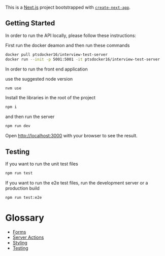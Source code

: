 This is a [Next.js](https://nextjs.org/) project bootstrapped with [`create-next-app`](https://github.com/vercel/next.js/tree/canary/packages/create-next-app).

## Getting Started

In order to run the API locally, please follow these instructions:

First run the docker deamon and then run these commands

```bash
docker pull ptsdocker16/interview-test-server
docker run --init -p 5001:5001 -it ptsdocker16/interview-test-server
```

In order to run the front end application

use the suggested node version

```bash
nvm use
```

Install the libraries in the root of the project

```bash
npm i
```

and then run the server

```bash
npm run dev
```

Open [http://localhost:3000](http://localhost:3000) with your browser to see the result.

## Testing

If you want to run the unit test files

```bash
npm run test
```

If you want to run the e2e test files, run the development server or a production build

```bash
npm run test:e2e
```

# Glossary

- [Forms](aps/docs/forms.md)
- [Server Actions](aps/docs/serverActions.md)
- [Styling](aps/docs/styling.md)
- [Testing](aps/docs/testing.md)
